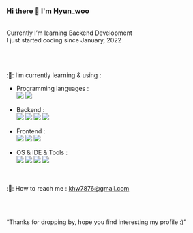 ### Hi there 👋 I'm Hyun_woo


</br>
Currently I’m learning Backend Development</br>
I just started coding since January, 2022</br></br>
</br></br>

:&#127793;: I’m currently learning & using :
- Programming languages :</br>
<img src="https://img.shields.io/badge/Python-3776AB?style=flat-square&logo=Python&logoColor=white"/> <img src="https://img.shields.io/badge/Javascript-F7DF1E?style=flat-square&logo=Javascript&logoColor=white"/></img> </br>

- Backend :</br>
<img src="https://img.shields.io/badge/Django-092E20?style=flat-square&logo=Django&logoColor=white"/> <img src="https://img.shields.io/badge/Flask-000000?style=flat-square&logo=Flask&logoColor=white"/> <img src="https://img.shields.io/badge/SQLite-003B57?style=flat-square&logo=SQLite&logoColor=white"/> <img src="https://img.shields.io/badge/MongoDB-47A248?style=flat-square&logo=MongoDB&logoColor=white"/> </br>

- Frontend :</br>
<img src="https://img.shields.io/badge/HTML5-E34F26?style=flat-square&logo=HTML5&logoColor=white"/> <img src="https://img.shields.io/badge/CSS-1572B6?style=flat-square&logo=CSS&logoColor=white"/> <img src="https://img.shields.io/badge/JSON-000000?style=flat-square&logo=JSON&logoColor=white"/> </br>

- OS & IDE & Tools :</br>
<img src="https://img.shields.io/badge/Git-F05032?style=flat-square&logo=Git&logoColor=white"/> <img src="https://img.shields.io/badge/Postman-FF6C37?style=flat-square&logo=Postman&logoColor=white"/> <img src="https://img.shields.io/badge/Visual Studio Code-007ACC?style=flat-square&logo=Visual Studio Code&logoColor=white"/> <img src="https://img.shields.io/badge/PyCharm-000000?style=flat-square&logo=PyCharm&logoColor=white"/></br>
</br></br>

:&#128231;: How to reach me : khw7876@gmail.com

</br></br>

“Thanks for dropping by, hope you find interesting my profile :)”
